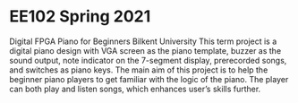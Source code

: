 # EE102 Spring 2021
Digital FPGA Piano for Beginners
Bilkent University
This term project is a digital piano design with VGA screen as the piano template, buzzer 
as the sound output, note indicator on the 7-segment display, prerecorded songs, and switches as 
piano keys. The main aim of this project is to help the beginner piano players to get familiar with 
the logic of the piano. The player can both play and listen songs, which enhances user’s skills 
further.
